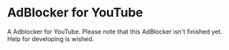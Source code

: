 # AdBlocker for YouTube
A Adblocker for YouTube.
 Please note that this AdBlocker isn't finished yet. Help for developing is wished.
